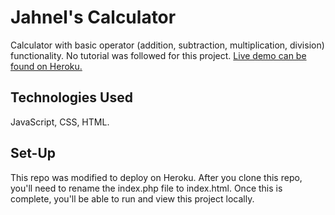 # Jahnel's Calculator
Calculator with basic operator (addition, subtraction, multiplication, division) functionality. No tutorial was followed for this project.
[Live demo can be found on Heroku.](https://calculator-jm.herokuapp.com/)

## Technologies Used
JavaScript, CSS, HTML.
 
## Set-Up
This repo was modified to deploy on Heroku. After you clone this repo, you'll need to rename the index.php file to index.html. Once this is complete, you'll be able to run and view this project locally.
